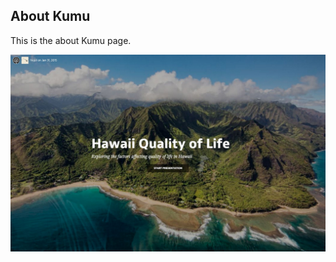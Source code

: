 ## About Kumu

This is the about Kumu page.

![](presentations-b9dbd84e4fdd728125a49a4d0ab1ba9d887f910ffe9363ea3ae214fb80ef9bcc.jpg)